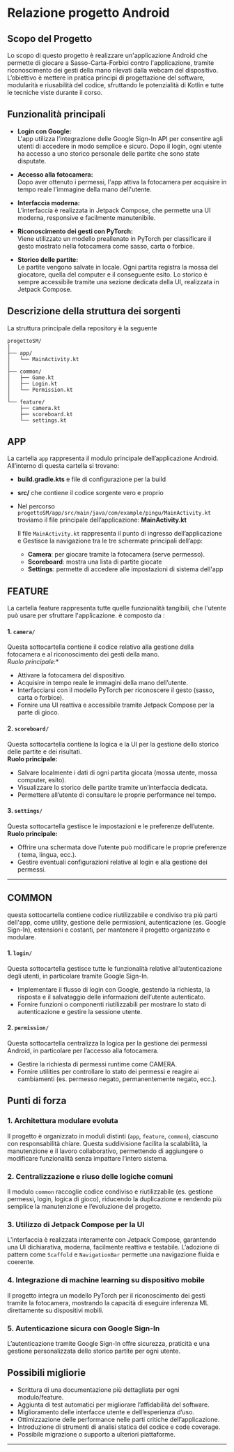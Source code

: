 # Relazione progetto Android

## Scopo del Progetto

Lo scopo di questo progetto è realizzare un'applicazione Android che permette di giocare a Sasso-Carta-Forbici contro l'applicazione, tramite riconoscimento dei gesti della mano rilevati dalla webcam del dispositivo.  
L’obiettivo è mettere in pratica principi di progettazione del software, modularità e riusabilità del codice, sfruttando le potenzialità di Kotlin e tutte le tecniche viste durante il corso.

## Funzionalità principali

- **Login con Google:**  
  L'app utilizza l'integrazione delle Google Sign-In API per consentire agli utenti di accedere in modo semplice e sicuro. Dopo il login, ogni utente ha accesso a uno storico personale delle partite che sono state disputate.

- **Accesso alla fotocamera:**  
  Dopo aver ottenuto i permessi, l'app attiva la fotocamera per acquisire in tempo reale l'immagine della mano dell'utente.

- **Interfaccia moderna:**  
  L’interfaccia è realizzata in Jetpack Compose, che permette una UI moderna, responsive e facilmente manutenibile.

- **Riconoscimento dei gesti con PyTorch:**  
  Viene utilizzato un modello preallenato in PyTorch per classificare il gesto mostrato nella fotocamera come sasso, carta o forbice.

- **Storico delle partite:**  
  Le partite vengono salvate in locale. Ogni partita registra la mossa del giocatore, quella del computer e il conseguente esito. Lo storico è sempre accessibile tramite una sezione dedicata della UI, realizzata in Jetpack Compose.

## Descrizione della struttura dei sorgenti

La struttura principale della repository è la seguente 

```
progettoSM/
│
├── app/
│   └── MainActivity.kt
│
├── common/
│   ├── Game.kt
│   ├── Login.kt
│   └── Permission.kt
│
└── feature/
    ├── camera.kt
    ├── scoreboard.kt
    └── settings.kt
```
 ## APP
 La cartella `app` rappresenta il modulo principale dell’applicazione Android. All’interno di questa cartella si trovano:
  - **build.gradle.kts** e file di configurazione per la build
  - **src/** che contiene il codice sorgente vero e proprio
  - Nel percorso `progettoSM/app/src/main/java/com/example/pingu/MainActivity.kt` troviamo il file principale dell’applicazione:
   **MainActivity.kt**
    
    Il file `MainActivity.kt` rappresenta il punto di ingresso dell’applicazione  e  Gestisce la 
    navigazione tra le tre schermate principali dell’app:
    
    - **Camera**: per giocare tramite la fotocamera (serve permesso).
    - **Scoreboard**: mostra una lista di partite giocate 
    - **Settings**: permette di accedere alle impostazioni di sistema dell'app

## FEATURE
  La cartella feature rappresenta tutte quelle funzionalità tangibili, che l'utente può usare per sfruttare l'applicazione.
  è composto da :

  #### 1. `camera/`
  Questa sottocartella contiene il codice relativo alla gestione della fotocamera e al riconoscimento dei gesti della mano.  
  *Ruolo principale:**
- Attivare la fotocamera del dispositivo.
- Acquisire in tempo reale le immagini della mano dell’utente.
- Interfacciarsi con il modello PyTorch per riconoscere il gesto (sasso, carta o forbice).
- Fornire una UI reattiva e accessibile tramite Jetpack Compose per la parte di gioco.

#### 2. `scoreboard/`
  Questa sottocartella contiene la logica e la UI per la gestione dello storico delle partite e dei risultati.  
  **Ruolo principale:**
  - Salvare localmente i dati di ogni partita giocata (mossa utente, mossa computer, esito).
  - Visualizzare lo storico delle partite tramite un’interfaccia dedicata.
  - Permettere all’utente di consultare le proprie performance nel tempo.

#### 3. `settings/`
  Questa sottocartella gestisce le impostazioni e le preferenze dell’utente.  
  **Ruolo principale:**
  - Offrire una schermata dove l’utente può modificare le proprie preferenze ( tema, lingua, ecc.).
  - Gestire eventuali configurazioni relative al login e alla gestione dei permessi.

---

## COMMON
   questa sottocartella contiene codice riutilizzabile e condiviso tra più parti dell'app, come utility, gestione delle permissioni, autenticazione (es. Google Sign-In), 
   estensioni e costanti, per mantenere il progetto organizzato e modulare.



#### 1. `login/`
  Questa sottocartella gestisce tutte le funzionalità relative all’autenticazione degli utenti, in particolare tramite Google Sign-In.

  - Implementare il flusso di login con Google, gestendo la richiesta, la risposta e il salvataggio delle informazioni dell’utente autenticato.
  - Fornire funzioni o componenti riutilizzabili per mostrare lo stato di autenticazione e gestire la sessione utente.
 

#### 2. `permission/`
   Questa sottocartella centralizza la logica per la gestione dei permessi Android, in particolare per l’accesso alla fotocamera.  
  - Gestire la richiesta di permessi runtime come CAMERA.
  - Fornire utilities per controllare lo stato dei permessi e reagire ai cambiamenti (es. permesso negato, permanentemente negato, ecc.).
  

## Punti di forza

### 1. Architettura modulare evoluta
Il progetto è organizzato in moduli distinti (`app`, `feature`, `common`), ciascuno con responsabilità chiare. Questa suddivisione facilita la scalabilità, la manutenzione e il lavoro collaborativo, permettendo di aggiungere o modificare funzionalità senza impattare l’intero sistema.

### 2. Centralizzazione e riuso delle logiche comuni
Il modulo `common` raccoglie codice condiviso e riutilizzabile (es. gestione permessi, login, logica di gioco), riducendo la duplicazione e rendendo più semplice la manutenzione e l’evoluzione del progetto.

### 3. Utilizzo di Jetpack Compose per la UI
L’interfaccia è realizzata interamente con Jetpack Compose, garantendo una UI dichiarativa, moderna, facilmente reattiva e testabile. L’adozione di pattern come `Scaffold` e `NavigationBar` permette una navigazione fluida e coerente.

### 4. Integrazione di machine learning su dispositivo mobile
Il progetto integra un modello PyTorch per il riconoscimento dei gesti tramite la fotocamera, mostrando la capacità di eseguire inferenza ML direttamente su dispositivi mobili.

### 5. Autenticazione sicura con Google Sign-In
L’autenticazione tramite Google Sign-In offre sicurezza, praticità e una gestione personalizzata dello storico partite per ogni utente.


## Possibili migliorie

- Scrittura di una documentazione più dettagliata per ogni modulo/feature.
- Aggiunta di test automatici per migliorare l’affidabilità del software.
- Miglioramento delle interfacce utente e dell’esperienza d’uso.
- Ottimizzazione delle performance nelle parti critiche dell’applicazione.
- Introduzione di strumenti di analisi statica del codice e code coverage.
- Possibile migrazione o supporto a ulteriori piattaforme.

---
